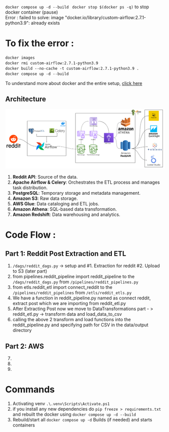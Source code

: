 `docker compose up -d --build `
`docker stop $(docker ps -q)` to stop docker container (pause)
<br>
Error : failed to solve: image "docker.io/library/custom-airflow:2.7.1-python3.9": already exists
# To fix the error : 
`docker images` <br>
`docker rmi custom-airflow:2.7.1-python3.9`<br>
`docker build --no-cache -t custom-airflow:2.7.1-python3.9 .`<br>
`docker compose up -d --build`<br>

To understand more about docker and the entire setup, [click here](https://chatgpt.com/share/67b771c9-6d90-8008-90eb-543946ba87ad)

## Architecture
![RedditDataEngineering.png](assets/RedditDataEngineering.png)
1. **Reddit API**: Source of the data.
2. **Apache Airflow & Celery**: Orchestrates the ETL process and manages task distribution.
3. **PostgreSQL**: Temporary storage and metadata management.
4. **Amazon S3**: Raw data storage.
5. **AWS Glue**: Data cataloging and ETL jobs.
6. **Amazon Athena**: SQL-based data transformation.
7. **Amazon Redshift**: Data warehousing and analytics.

# Code Flow : 
## Part 1: Reddit Post Extraction and ETL
1. `/dags/reddit_dags.py` -> setup and #1. Extraction for reddit #2. Upload to S3 (later part)
2. from pipelines.reddit_pipeline import reddit_pipeline to the `/dags/reddit_dags.py` from `/pipelines/reddit_pipelines.py`
3. from etls.reddit_etl import connect_reddit to the `/pipelines/reddit_pipelines` from `/etls/reddit_etls.py`
4. We have a function in reddit_pipeline.py named as connect reddit, extract post which we are importing from reddit_etl.py
5. After Extracting Post now we move to DataTransformations part - > reddit_etl.py -> transform data and load_data_to_csv
6. calling the above 2 transform and load functions into the reddit_pipeline.py and specifying path for CSV in the data/output directory 

## Part 2: AWS
7. 
8. 
9. 



# Commands 
1. Activating venv `.\.venv\Scripts\Activate.ps1`
2. if you install any new dependencies do `pip freeze > requirements.txt` and rebuilt the docker using `docker compose up -d --build`
3. Rebuild/start all	`docker compose up -d`	Builds (if needed) and starts containers